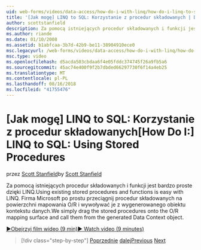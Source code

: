 ```yaml
---
uid: web-forms/videos/data-access/how-do-i-with-linq/how-do-i-linq-to-sql-using-stored-procedures
title: '[Jak mogę] LINQ to SQL: Korzystanie z procedur składowanych | Dokumentacja firmy Microsoft'
author: scottstanfield
description: Za pomocą istniejących procedur składowanych i funkcji jest bardzo proste dzięki LINQ. Możemy po prostu przeciągnij procedur składowanych na powierzchni mapowania O/R i wywoływać je z ge...
ms.author: riande
ms.date: 01/10/2008
ms.assetid: b1abfcaa-3b7d-42b9-be11-38904910ece0
msc.legacyurl: /web-forms/videos/data-access/how-do-i-with-linq/how-do-i-linq-to-sql-using-stored-procedures
msc.type: video
ms.openlocfilehash: d5acda503cbdaa6f4e05fddc374745f26a9fb5a6
ms.sourcegitcommit: 45ac74e400f9f2b7dbded66297730f6f14a4eb25
ms.translationtype: MT
ms.contentlocale: pl-PL
ms.lasthandoff: 08/16/2018
ms.locfileid: "41755476"
---
```

<a name="how-do-i-linq-to-sql-using-stored-procedures"></a><span data-ttu-id="76798-104">[Jak mogę] LINQ to SQL: Korzystanie z procedur składowanych</span><span class="sxs-lookup"><span data-stu-id="76798-104">[How Do I:] LINQ to SQL: Using Stored Procedures</span></span>
====================
<span data-ttu-id="76798-105">przez [Scott Stanfield](https://github.com/scottstanfield)</span><span class="sxs-lookup"><span data-stu-id="76798-105">by [Scott Stanfield](https://github.com/scottstanfield)</span></span>

<span data-ttu-id="76798-106">Za pomocą istniejących procedur składowanych i funkcji jest bardzo proste dzięki LINQ.</span><span class="sxs-lookup"><span data-stu-id="76798-106">Using existing stored procedures and functions is easy with LINQ.</span></span> <span data-ttu-id="76798-107">Firma Microsoft po prostu przeciągnij procedur składowanych na powierzchni mapowania O/R i wywoływać je z wygenerowanego obiektu kontekstu danych.</span><span class="sxs-lookup"><span data-stu-id="76798-107">We simply drag the stored procedures onto the O/R mapping surface and call them from the generated Data Context object.</span></span>

[<span data-ttu-id="76798-108">&#9654;Obejrzyj film wideo (9 min)</span><span class="sxs-lookup"><span data-stu-id="76798-108">&#9654; Watch video (9 minutes)</span></span>](https://channel9.msdn.com/Blogs/ASP-NET-Site-Videos/how-do-i-linq-to-sql-using-stored-procedures)

> [!div class="step-by-step"]
> <span data-ttu-id="76798-109">[Poprzednie](how-do-i-linq-to-sql-custom-linqdatasource.md)
> [dalej](how-do-i-linq-to-sql-updating-with-stored-procedures.md)</span><span class="sxs-lookup"><span data-stu-id="76798-109">[Previous](how-do-i-linq-to-sql-custom-linqdatasource.md)
[Next](how-do-i-linq-to-sql-updating-with-stored-procedures.md)</span></span>
